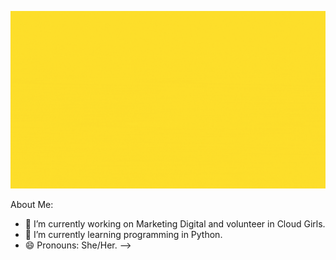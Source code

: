
<a href="https://www.linkedin.com/in/louise-andrade/"><img align=”left” src="louiseandrade.gif"/></a>

About Me:

- 🔭 I’m currently working on Marketing Digital and volunteer in Cloud Girls.
- 🌱 I’m currently learning programming in Python.
- 😄 Pronouns: She/Her.
-->

